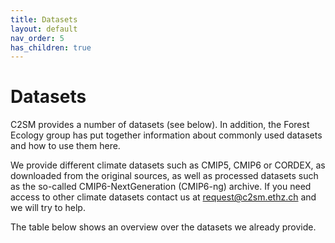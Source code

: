 ```yaml
---
title: Datasets
layout: default
nav_order: 5
has_children: true
---
```


# Datasets

C2SM provides a number of datasets (see below). In addition, the Forest Ecology group has put together information about commonly used datasets and how to use them here.

We provide different climate datasets such as CMIP5, CMIP6 or CORDEX, as downloaded from the original sources, as well as processed datasets such as the so-called CMIP6-NextGeneration (CMIP6-ng) archive. If you need access to other climate datasets contact us at request@c2sm.ethz.ch and we will try to help.

The table below shows an overview over the datasets we already provide.
